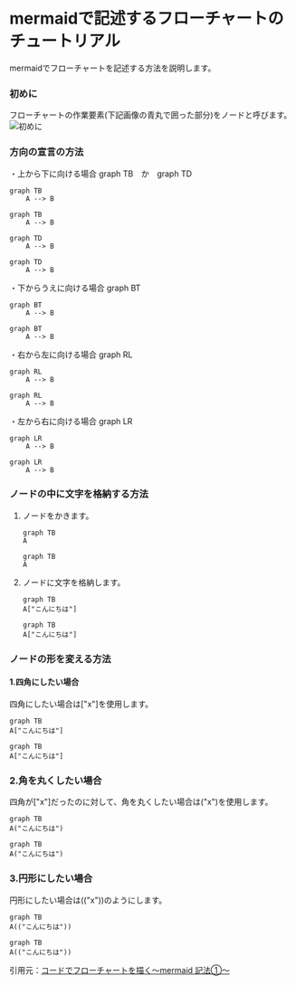 # mermaidで記述するフローチャートのチュートリアル
mermaidでフローチャートを記述する方法を説明します。

### 初めに
フローチャートの作業要素(下記画像の青丸で囲った部分)をノードと呼びます。
![初めに](images/first.avif)

### 方向の宣言の方法
・上から下に向ける場合
graph TB　か　graph TD
```
graph TB
    A --> B
```
```mermaid
graph TB
    A --> B
```
```
graph TD
    A --> B
```
```mermaid
graph TD
    A --> B
```
・下からうえに向ける場合
graph BT
```
graph BT
    A --> B
```
```mermaid
graph BT
    A --> B
```
・右から左に向ける場合
graph RL
```
graph RL
    A --> B
```
```mermaid
graph RL
    A --> B
```
・左から右に向ける場合
graph LR
```
graph LR
    A --> B
```
```mermaid
graph LR
    A --> B
```
### ノードの中に文字を格納する方法
1. ノードをかきます。
    ```
    graph TB
    A
    ```
    ```mermaid
    graph TB
    A
    ```
2. ノードに文字を格納します。
    ```
    graph TB
    A["こんにちは"]
    ```
    ```mermaid
    graph TB
    A["こんにちは"]
    ```
### ノードの形を変える方法
#### 1.四角にしたい場合
四角にしたい場合は["x"]を使用します。
```
graph TB
A["こんにちは"]
```
```mermaid
graph TB
A["こんにちは"]
```
### 2.角を丸くしたい場合
四角が["x"]だったのに対して、角を丸くしたい場合は("x")を使用します。
```
graph TB
A("こんにちは")
```
```mermaid
graph TB
A("こんにちは")
```
### 3.円形にしたい場合
円形にしたい場合は(("x"))のようにします。
```
graph TB
A(("こんにちは"))
```
```Mermaid
graph TB
A(("こんにちは"))
```
引用元：[コードでフローチャートを描く～mermaid 記法①～](https://qiita.com/miriwo/items/24eb66a9800041d87ce3)